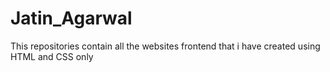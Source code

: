 # Jatin_Agarwal
This repositories contain all the websites frontend that i have created using HTML and CSS only
